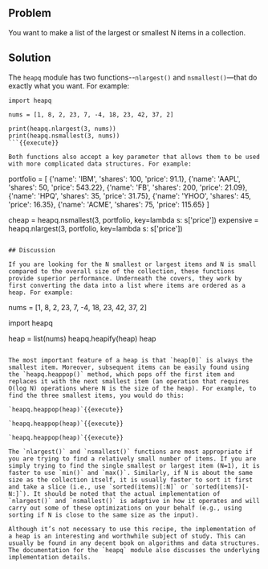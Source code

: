 ## Problem

You want to make a list of the largest or smallest N items in a collection.

## Solution

The `heapq` module has two functions--`nlargest()` and `nsmallest()`—that do exactly what you want. For example:

```
import heapq

nums = [1, 8, 2, 23, 7, -4, 18, 23, 42, 37, 2]

print(heapq.nlargest(3, nums))
print(heapq.nsmallest(3, nums))
```{{execute}}

Both functions also accept a key parameter that allows them to be used with more complicated data structures. For example:

```
portfolio = [
   {'name': 'IBM', 'shares': 100, 'price': 91.1},
   {'name': 'AAPL', 'shares': 50, 'price': 543.22},
   {'name': 'FB', 'shares': 200, 'price': 21.09},
   {'name': 'HPQ', 'shares': 35, 'price': 31.75},
   {'name': 'YHOO', 'shares': 45, 'price': 16.35},
   {'name': 'ACME', 'shares': 75, 'price': 115.65}
]

cheap = heapq.nsmallest(3, portfolio, key=lambda s: s['price'])
expensive = heapq.nlargest(3, portfolio, key=lambda s: s['price'])
```{{execute}}

## Discussion

If you are looking for the N smallest or largest items and N is small compared to the overall size of the collection, these functions provide superior performance. Underneath the covers, they work by first converting the data into a list where items are ordered as a heap. For example:

```
nums = [1, 8, 2, 23, 7, -4, 18, 23, 42, 37, 2]

import heapq

heap = list(nums)
heapq.heapify(heap)
heap
```{{execute}}

The most important feature of a heap is that `heap[0]` is always the smallest item. Moreover, subsequent items can be easily found using the `heapq.heappop()` method, which pops off the first item and replaces it with the next smallest item (an operation that requires O(log N) operations where N is the size of the heap). For example, to find the three smallest items, you would do this:

`heapq.heappop(heap)`{{execute}}

`heapq.heappop(heap)`{{execute}}

`heapq.heappop(heap)`{{execute}}

The `nlargest()` and `nsmallest()` functions are most appropriate if you are trying to find a relatively small number of items. If you are simply trying to find the single smallest or largest item (N=1), it is faster to use `min()` and `max()`. Similarly, if N is about the same size as the collection itself, it is usually faster to sort it first and take a slice (i.e., use `sorted(items)[:N]` or `sorted(items)[-N:]`). It should be noted that the actual implementation of `nlargest()` and `nsmallest()` is adaptive in how it operates and will carry out some of these optimizations on your behalf (e.g., using sorting if N is close to the same size as the input).

Although it’s not necessary to use this recipe, the implementation of a heap is an interesting and worthwhile subject of study. This can usually be found in any decent book on algorithms and data structures. The documentation for the `heapq` module also discusses the underlying implementation details.